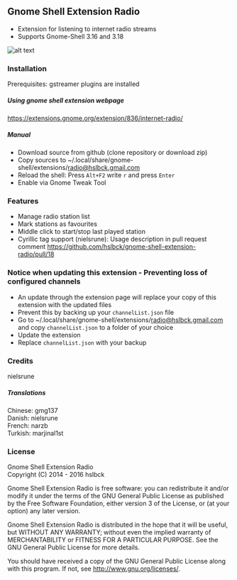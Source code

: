## Gnome Shell Extension Radio
* Extension for listening to internet radio streams
* Supports Gnome-Shell 3.16 and 3.18

![alt text](https://raw.githubusercontent.com/hslbck/gnome-shell-extension-radio/master/radio-extension.png)

### Installation
Prerequisites: gstreamer plugins are installed
##### Using gnome shell extension webpage
https://extensions.gnome.org/extension/836/internet-radio/
##### Manual
* Download source from github (clone repository or download zip)
* Copy sources to ~/.local/share/gnome-shell/extensions/radio@hslbck.gmail.com
* Reload the shell: Press `Alt+F2` write `r` and press `Enter`  
* Enable via Gnome Tweak Tool

### Features
* Manage radio station list
* Mark stations as favourites
* Middle click to start/stop last played station
* Cyrillic tag support (nielsrune): Usage description in pull request comment https://github.com/hslbck/gnome-shell-extension-radio/pull/18

### Notice when updating this extension - Preventing loss of configured channels
* An update through the extension page will replace your copy of this extension with the updated files
* Prevent this by backing up your `channelList.json` file
* Go to ~/.local/share/gnome-shell/extensions/radio@hslbck.gmail.com and copy `channelList.json` to a folder of your choice
* Update the extension
* Replace `channelList.json` with your backup

### Credits
nielsrune  
##### Translations
Chinese: gmg137  
Danish: nielsrune   
French: narzb  
Turkish: marjinal1st  

### License
Gnome Shell Extension Radio  
Copyright (C) 2014 - 2016  hslbck

Gnome Shell Extension Radio is free software: you can redistribute it and/or modify it under the terms of the GNU General Public License as published by the Free Software Foundation, either version 3 of the License, or (at your option) any later version.

Gnome Shell Extension Radio is distributed in the hope that it will be useful, but WITHOUT ANY WARRANTY; without even the implied warranty of MERCHANTABILITY or FITNESS FOR A PARTICULAR PURPOSE. See the GNU General Public License for more details.

You should have received a copy of the GNU General Public License along with this program. If not, see <http://www.gnu.org/licenses/>.
